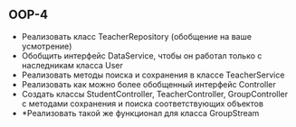 ## OOP-4

* Реализовать класc TeacherRepository (обобщение на ваше усмотрение)
* Обобщить интерфейс DataService, чтобы он работал только с наследникам класса User
* Реализовать методы поиска и сохранения в классе TeacherService
* Реализовать как можно более обобщенный интерфейс Controller
* Создать классы StudentController, TeacherController, GroupController с методами сохранения и поиска соответствующих объектов
* *Реализовать такой же функционал для класса GroupStream